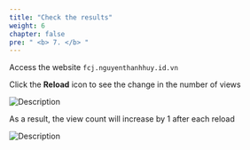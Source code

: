 ```yaml
---
title: "Check the results"
weight: 6 
chapter: false
pre: " <b> 7. </b> "
---
```


Access the website `fcj.nguyenthanhhuy.id.vn`

Click the **Reload** icon to see the change in the number of views

![Description](/images/7/7.1.png)

As a result, the view count will increase by 1 after each reload

![Description](/images/7/7.2.png)
